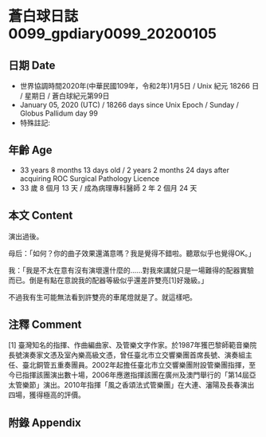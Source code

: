 # 蒼白球日誌0099_gpdiary0099_20200105 #

## 日期 Date ##

* 世界協調時間2020年(中華民國109年，令和2年)1月5日 / Unix 紀元 18266 日 / 星期日 / 蒼白球紀元第99日
* January 05, 2020 (UTC) / 18266 days since Unix Epoch / Sunday / Globus Pallidum day 99
* 特殊註記:

## 年齡 Age ##

* 33 years 8 months 13 days old / 2 years 2 months 24 days after acquiring ROC Surgical Pathology Licence
* 33 歲 8 個月 13 天 / 成為病理專科醫師 2 年 2 個月 24 天

## 本文 Content ##

演出過後。

母后：「如何？你的曲子效果還滿意嗎？我是覺得不錯啦。聽眾似乎也覺得OK。」

我：「我是不太在意有沒有演壞還什麼的......對我來講就只是一場難得的配器實驗而已。倒是有點在意說我的配器等級似乎還差許雙亮[1]好幾級。」

不過我有生可能無法看到許雙亮的車尾燈就是了。就這樣吧。

## 注釋 Comment ##

[1] 臺灣知名的指揮、作曲編曲家、及管樂文字作家。於1987年獲巴黎師範音樂院長號演奏家文憑及室內樂高級文憑，曾任臺北市立交響樂團首席長號、演奏組主任、臺北銅管五重奏團員。2002年起擔任臺北市立交響樂團附設管樂團指揮，至今已指揮該團演出數十場，2006年應邀指揮該團在廣州及澳門舉行的「第14屆亞太管樂節」演出。2010年指揮「風之香頌法式管樂團」在大連、瀋陽及長春演出四場，獲得極高的評價。

## 附錄 Appendix ##

